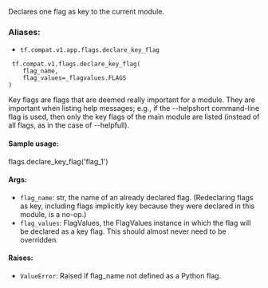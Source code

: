 Declares one flag as key to the current module.
### Aliases:
- `tf.compat.v1.app.flags.declare_key_flag`

```
 tf.compat.v1.flags.declare_key_flag(
    flag_name,
    flag_values=_flagvalues.FLAGS
)
```
Key flags are flags that are deemed really important for a module. They are important when listing help messages; e.g., if the --helpshort command-line flag is used, then only the key flags of the main module are listed (instead of all flags, as in the case of --helpfull).
#### Sample usage:
flags.declare_key_flag('flag_1')
#### Args:
- `flag_name`: str, the name of an already declared flag. (Redeclaring flags as key, including flags implicitly key because they were declared in this module, is a no-op.)
- `flag_values`: FlagValues, the FlagValues instance in which the flag will be declared as a key flag. This should almost never need to be overridden.
#### Raises:
- `ValueError`: Raised if flag_name not defined as a Python flag.
